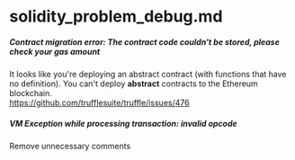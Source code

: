 # solidity_problem_debug.md

##### Contract migration error: The contract code couldn't be stored, please check your gas amount
It looks like you're deploying an abstract contract (with functions that have no definition).
You can't deploy **abstract** contracts to the Ethereum blockchain.<br>
https://github.com/trufflesuite/truffle/issues/476

##### VM Exception while processing transaction: invalid opcode
Remove unnecessary comments
